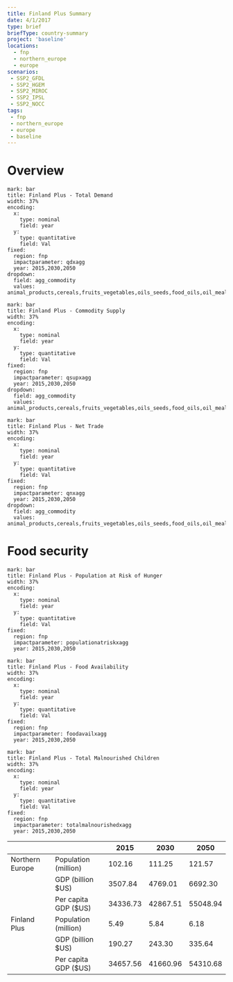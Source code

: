 ```yaml
---
title: Finland Plus Summary
date: 4/1/2017
type: brief
briefType: country-summary
project: 'baseline'
locations:
  - fnp
  - northern_europe
  - europe
scenarios:
 - SSP2_GFDL
 - SSP2_HGEM
 - SSP2_MIROC
 - SSP2_IPSL
 - SSP2_NOCC
tags:
 - fnp
 - northern_europe
 - europe
 - baseline
---
```

# Overview 

```chart
mark: bar
title: Finland Plus - Total Demand
width: 37%
encoding:
  x:
    type: nominal
    field: year
  y:
    type: quantitative
    field: Val
fixed:
  region: fnp
  impactparameter: qdxagg
  year: 2015,2030,2050
dropdown:
  field: agg_commodity
  values: animal_products,cereals,fruits_vegetables,oils_seeds,food_oils,oil_meals,other,pulses,roots_tubers,sugar
```

```chart
mark: bar
title: Finland Plus - Commodity Supply
width: 37%
encoding:
  x:
    type: nominal
    field: year
  y:
    type: quantitative
    field: Val
fixed:
  region: fnp
  impactparameter: qsupxagg
  year: 2015,2030,2050
dropdown:
  field: agg_commodity
  values: animal_products,cereals,fruits_vegetables,oils_seeds,food_oils,oil_meals,other,pulses,roots_tubers,sugar
```

```chart
mark: bar
title: Finland Plus - Net Trade
width: 37%
encoding:
  x:
    type: nominal
    field: year
  y:
    type: quantitative
    field: Val
fixed:
  region: fnp
  impactparameter: qnxagg
  year: 2015,2030,2050
dropdown:
  field: agg_commodity
  values: animal_products,cereals,fruits_vegetables,oils_seeds,food_oils,oil_meals,other,pulses,roots_tubers,sugar
```

# Food security

```chart
mark: bar
title: Finland Plus - Population at Risk of Hunger
width: 37%
encoding:
  x:
    type: nominal
    field: year
  y:
    type: quantitative
    field: Val
fixed:
  region: fnp
  impactparameter: populationatriskxagg
  year: 2015,2030,2050
```

```chart
mark: bar
title: Finland Plus - Food Availability
width: 37%
encoding:
  x:
    type: nominal
    field: year
  y:
    type: quantitative
    field: Val
fixed:
  region: fnp
  impactparameter: foodavailxagg
  year: 2015,2030,2050
```

```chart
mark: bar
title: Finland Plus - Total Malnourished Children
width: 37%
encoding:
  x:
    type: nominal
    field: year
  y:
    type: quantitative
    field: Val
fixed:
  region: fnp
  impactparameter: totalmalnourishedxagg
  year: 2015,2030,2050
```

|   |   | 2015 | 2030 | 2050 |
|---|---|---|---|---|
| Northern Europe | Population (million) | 102.16 | 111.25 | 121.57 |
|  | GDP (billion $US) | 3507.84 | 4769.01 | 6692.30 |
|  | Per capita GDP ($US) | 34336.73 | 42867.51 | 55048.94 |
| Finland Plus | Population (million) | 5.49 | 5.84 | 6.18 |
|  | GDP (billion $US) | 190.27 | 243.30 | 335.64 |
|  | Per capita GDP ($US) | 34657.56| 41660.96| 54310.68|